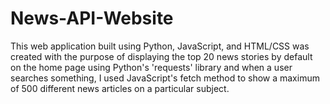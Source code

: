 # News-API-Website
This web application built using Python, JavaScript, and HTML/CSS was created with the purpose of displaying the top 20 news stories by default on the home page using Python's 'requests' library and when a user searches something, I used JavaScript's fetch method to show a maximum of 500 different news articles on a particular subject.
